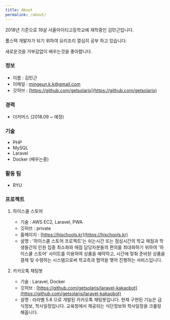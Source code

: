 ```yaml
---
title: About
permalink: /about/
---
```


2018년 기준으로 19살 서울아이티고등학교에 재학중인 김민근입니다.

풀스택 개발자가 되기 위하여 요리조리 열심히 공부 하고 있습니다.

새로운것을 거부감없이 배우는것을 좋아합니다.


### 정보
- 이름 : 김민근
- 이메일 : mingeun.k.k@gmail.com
- 깃허브 : [https://github.com/getsolaris](https://github.com/getsolaris)

### 경력
- 더커머스 (2018.09 ~ 예정)

### 기술
- PHP
- MySQL
- Laravel
- Docker (배우는중)

### 활동 팀
- RYU

### 프로젝트
1. 하이스쿨 스토어
    - 기술 : AWS EC2, Laravel, PWA
    - 깃허브 : private
    - 홈페이지 : [https://hischools.kr](https://hischools.kr)
    - 설명 : '하이스쿨 스토어 프로젝트'는 쉬는시간 또는 점심시간의 학교 매점과 학생들간의 인원 집중 최소화와 매점 담당자분들의 편의를 최대화하기 위하여 '하이스쿨 스토어' 사이트를 이용하여 상품을 예약하고, 시간에 맞춰 준비된 상품을 결제 및 수령하는 시스템으로써 학교측과 협약을 맺어 진행하는 서비스입니다.

2.  카카오톡 채팅봇
    - 기술 : Laravel, Docker
    - 깃허브 : [https://github.com/getsolaris/laravel-kakaobot](https://github.com/getsolaris/laravel-kakaobot)
    - 설명 : 라라벨 5.6 으로 개발된 카카오톡 채팅봇입니다. 현재 구현된 기능은 급식정보, 학사일정입니다. 교육청에서 제공되는 식단정보와 학사일정을 크롤링 해옵니다.